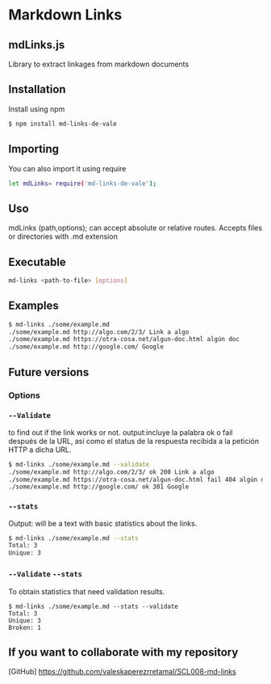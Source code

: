 # Markdown Links


## **mdLinks.js**
Library to extract linkages from markdown documents

## **Installation**
Install using npm
 ```sh
$ npm install md-links-de-vale
```

## **Importing**
You can also import it using require 
```sh
let mdLinks= require('md-links-de-vale');
```

## **Uso** 
mdLinks (path,options);
can accept absolute or relative routes.
Accepts files or directories with .md extension
## **Executable**
```sh
md-links <path-to-file> [options]
```

## **Examples**
```sh
$ md-links ./some/example.md
./some/example.md http://algo.com/2/3/ Link a algo
./some/example.md https://otra-cosa.net/algun-doc.html algún doc
./some/example.md http://google.com/ Google
```

## **Future versions**

### Options


### `--Validate`

to find out if the link works or not.
output:incluye la palabra ok o fail después de la URL, así como el status de la respuesta recibida a la petición HTTP a dicha URL.
```sh
$ md-links ./some/example.md --validate
./some/example.md http://algo.com/2/3/ ok 200 Link a algo
./some/example.md https://otra-cosa.net/algun-doc.html fail 404 algún doc
./some/example.md http://google.com/ ok 301 Google 
```
### `--stats`

Output: will be a text with basic statistics about the links.
```sh
$ md-links ./some/example.md --stats
Total: 3
Unique: 3
```

### `--Validate` `--stats`

To obtain statistics that need validation results.
```ah
$ md-links ./some/example.md --stats --validate
Total: 3
Unique: 3
Broken: 1
```

## If you want to collaborate with my repository
[GitHub]
https://github.com/valeskaperezrretamal/SCL008-md-links

